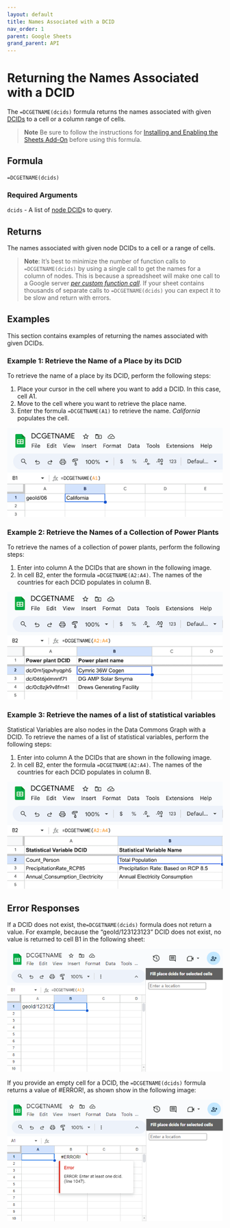 ```yaml
---
layout: default
title: Names Associated with a DCID
nav_order: 1
parent: Google Sheets
grand_parent: API
---
```


# Returning the Names Associated with a DCID

The `=DCGETNAME(dcids)` formula returns the names associated with given [DCIDs](/glossary.html#dcid) to a cell or a column range of cells.

> **Note** Be sure to follow the instructions for [Installing and Enabling the Sheets Add-On](/api/sheets/) before using this formula.

## Formula

```
=DCGETNAME(dcids)
```

### Required Arguments

`dcids` - A list of [node DCID](/glossary.html#dcid)s to query.

## Returns

The names associated with given node DCIDs to a cell or a range of cells.

> **Note**: It’s best to minimize the number of function calls to `=DCGETNAME(dcids)` by using a single call to get the names for a column of nodes. This is because a spreadsheet will make one call to a Google server [*per custom function call*](https://developers.google.com/apps-script/guides/sheets/functions#optimization). If your sheet contains thousands of separate calls to `=DCGETNAME(dcids)` you can expect it to be slow and return with errors.

## Examples

This section contains examples of returning the names associated with given DCIDs.

### Example 1: Retrieve the Name of a Place by its DCID

To retrieve the name of a place by its DCID, perform the following steps:

1. Place your cursor in the cell where you want to add a DCID. In this case, cell A1.
1. Move to the cell where you want to retrieve the place name.
1. Enter the formula `=DCGETNAME(A1)` to retrieve the name.  *California* populates the cell.

![Retrieving the name of a country by its DCIC](/assets/images/sheets/sheets_get_name_california.png)

### Example 2: Retrieve the Names of a Collection of Power Plants

To retrieve the names of a collection of power plants, perform the following steps:

1. Enter into column A the DCIDs that are shown in the following image.
2. In cell B2, enter the formula `=DCGETNAME(A2:A4)`. The names of the countries for each DCID populates in column B.

![Retrieving the names of a collection of power plants](/assets/images/sheets/sheets_get_name_power_plant.png)

### Example 3: Retrieve the names of a list of statistical variables

Statistical Variables are also nodes in the Data Commons Graph with a DCID. To retrieve the names of a list of statistical variables, perform the following steps:

1. Enter into column A the DCIDs that are shown in the following image.
2. In cell B2, enter the formula `=DCGETNAME(A2:A4)`. The names of the countries for each DCID populates in column B.

![Retrieving the names of a collection of power plants](/assets/images/sheets/sheets_get_name_sv.png)

## Error Responses

If a DCID does not exist, the`=DCGETNAME(dcids)` formula does not return a value. For example, because the “geoId/123123123” DCID does not exist, no value is returned to cell B1 in the following sheet:

![No value returned for a DCID that does not exist](/assets/images/sheets/sheets_get_name_wrong_dcid_cropped.png)

If you provide an empty cell for a DCID, the `=DCGETNAME(dcids)` formula returns a value of #ERROR!, as shown show in the following image:

![#ERROR! value returned for an empty cell for a DCID](/assets/images/sheets/sheets_get_name_no_input_cropped.png)


